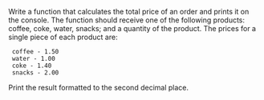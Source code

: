 Write a function that calculates the total price of an order and prints it on the console. The function should receive one of the following products: coffee, coke, water, snacks; and a quantity of the product. The prices for a single piece of each product are: 

     coffee - 1.50
     water - 1.00
     coke - 1.40
     snacks - 2.00
     
Print the result formatted to the second decimal place.
